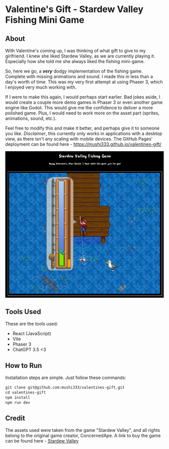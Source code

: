 # Valentine's Gift - Stardew Valley Fishing Mini Game

## About
With Valentine's coming up, I was thinking of what gift to give to my girlfriend. I knew she liked Stardew Valley, as we are currently playing it. Especially how she told me she always liked the fishing mini-game.

So, here we go, a ***very*** dodgy implementation of the fishing game. Complete with missing animations and sound. I made this in less than a day's worth of time. This was my very first attempt at using Phaser 3, which I enjoyed very much working with.

If I were to make this again, I would perhaps start earlier. Bad jokes aside, I would create a couple more demo games in Phaser 3 or even another game engine like Godot. This would give me the confidence to deliver a more polished game. Plus, I would need to work more on the asset part (sprites, animations, sound, etc.).

Feel free to modify this and make it better, and perhaps give it to someone you like. *Disclaimer*, this currently only works in applications with a desktop view, as there isn't any scaling with mobile devices. The GitHub Pages' deployment can be found here - https://mushi333.github.io/valentines-gift/


![Screenshot of the simple fishing game](game.png)

## Tools Used
These are the tools used:
- React (JavaScript)
- Vite
- Phaser 3
- ChatGPT 3.5 <3

## How to Run
Installation steps are simple. Just follow these commands:
```
git clone git@github.com:mushi333/valentines-gift.git
cd valentines-gift
npm install
npm run dev
```

## Credit
The assets used were taken from the game "Stardew Valley", and all rights belong to the original game creator, ConcernedApe. A link to buy the game can be found here - [Stardew Valley](https://www.stardewvalley.net/)
